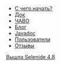 <ul class="main-menu-pages">
  <li><a href="{{ BASE_PATH }}/quick-start.html">С чего начать?</a></li>
  <li><a href="{{ BASE_PATH }}/documentation.html">Док</a></li>
  <li><a href="{{ BASE_PATH }}/faq.html">ЧАВО</a></li>
  <li><a href="{{ BASE_PATH }}/blog.html">Блог</a></li>
  <li><a href="{{ BASE_PATH }}/javadoc.html">Javadoc</a></li>
  <li><a href="{{ BASE_PATH }}/users.html">Пользователи</a></li>
  <li><a href="{{ BASE_PATH }}/quotes.html">Отзывы</a></li>
  <li style="display:none;"><a href="{{ BASE_PATH }}/thanks.html">Мы говорим спасибо</a></li>
</ul>

<div class="news">
  <div class="news-line"><a href="/2017/10/08/selenide-4.8/">Вышла Selenide 4.8</a></div>
</div>

<h3 style="display:none">Блог</h3>
<div class="archive" style="display:none">
  {% assign posts_collate = site.posts %}
  {% include JB/posts_collate %}
  <a href="{{ BASE_PATH }}/archive.html" class="right small">Блог</a>
</div>
